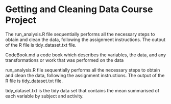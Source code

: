 # Getting and Cleaning Data Course Project

The run_analysis.R file sequentially performs all the necessary steps to obtain and clean the data, following the assignment instructions. The output of the R file is tidy_dataset.txt file.

CodeBook.md a code book which describes the variables, the data, and any transformations or work that was performed on the data

run_analysis.R file sequentially performs all the necessary steps to obtain and clean the data, following the assignment instructions. The output of the R file is tidy_dataset.txt file.

tidy_dataset.txt is the tidy data set that contains the mean summarised of each variable by subject and activity.
